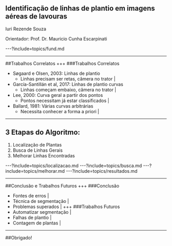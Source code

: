 ## Identificação de linhas de plantio em imagens aéreas de lavouras
Iuri Rezende Souza

Orientador: Prof. Dr. Mauricio Cunha Escarpinati

---?include=topics/fund.md

---

##Trabalhos Correlatos
+++
###Trabalhos Correlatos
- Søgaard e Olsen, 2003: Linhas de plantio
  - Linhas precisam ser retas, câmera no trator |
- García-Santillán et al, 2017: Linhas de plantio curvas
  - Linhas começam embaixo, câmera no trator |
- Lee, 2000: Curva geral a partir dos pontos
  - Pontos necessitam já estar classificados |
- Ballard, 1981: Várias curvas arbitrárias
  - Necessita conhecer a forma a priori |

---

## 3 Etapas do Algoritmo:

1. Localização de Plantas
1. Busca de Linhas Gerais
1. Melhorar Linhas Encontradas


---?include=topics/localizacao.md
---?include=topics/busca.md
---?include=topics/melhorar.md
---?include=topics/resultados.md

---

##Conclusão e Trabalhos Futuros
+++
###Conclusão
- Fontes de erros |
- Técnica de segmentação |
- Problemas superados |
+++
###Trabalhos Futuros
- Automatizar segmentação |
- Falhas de plantio |
- Contagem de plantas |
---
##Obrigado!
